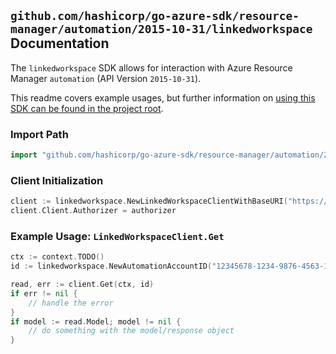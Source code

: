 
## `github.com/hashicorp/go-azure-sdk/resource-manager/automation/2015-10-31/linkedworkspace` Documentation

The `linkedworkspace` SDK allows for interaction with Azure Resource Manager `automation` (API Version `2015-10-31`).

This readme covers example usages, but further information on [using this SDK can be found in the project root](https://github.com/hashicorp/go-azure-sdk/tree/main/docs).

### Import Path

```go
import "github.com/hashicorp/go-azure-sdk/resource-manager/automation/2015-10-31/linkedworkspace"
```


### Client Initialization

```go
client := linkedworkspace.NewLinkedWorkspaceClientWithBaseURI("https://management.azure.com")
client.Client.Authorizer = authorizer
```


### Example Usage: `LinkedWorkspaceClient.Get`

```go
ctx := context.TODO()
id := linkedworkspace.NewAutomationAccountID("12345678-1234-9876-4563-123456789012", "example-resource-group", "automationAccountName")

read, err := client.Get(ctx, id)
if err != nil {
	// handle the error
}
if model := read.Model; model != nil {
	// do something with the model/response object
}
```
